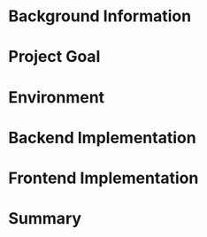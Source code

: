 Background Information
=====
Project Goal
=====
Environment
=====
Backend Implementation
=====
Frontend Implementation
=====
Summary
=====
